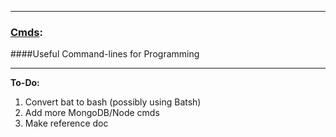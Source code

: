 --------------------------------------------------

### [Cmds](https://github.com/Sondro/Cmds):  
####Useful Command-lines for Programming

--------------------------------------------------

**To-Do:**
1. Convert bat to bash (possibly using Batsh)
2. Add more MongoDB/Node cmds
3. Make reference doc

